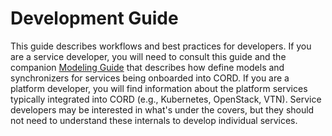 # Development Guide

This guide describes workflows and best practices for developers. If
you are a service developer, you will need to consult this guide and
the companion [Modeling Guide](../xos/README.md) that describes how
define models and synchronizers for services being onboarded into
CORD. If you are a platform developer, you will find information about
the platform services typically integrated into CORD (e.g.,
Kubernetes, OpenStack, VTN). Service developers may be interested in
what's under the covers, but they should not need to understand these
internals to develop individual services.
